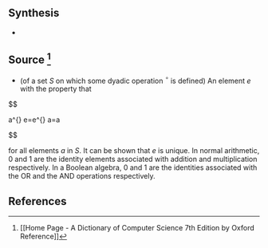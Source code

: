 ## Synthesis
- 
## Source [^1]
- (of a set $S$ on which some dyadic operation ${ }^{\circ}$ is defined) An element $e$ with the property that

  

$$

a^{} e=e^{} a=a

$$

  

for all elements $a$ in $S$. It can be shown that $e$ is unique. In normal arithmetic, 0 and 1 are the identity elements associated with addition and multiplication respectively. In a Boolean algebra, 0 and 1 are the identities associated with the OR and the AND operations respectively.
## References

[^1]: [[Home Page - A Dictionary of Computer Science 7th Edition by Oxford Reference]]